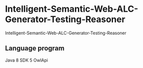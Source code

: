 # Intelligent-Semantic-Web-ALC-Generator-Testing-Reasoner
Intelligent-Semantic-Web-ALC-Generator-Testing-Reasoner 

## Language program 
  Java 8 
  SDK 5
  OwlApi 

